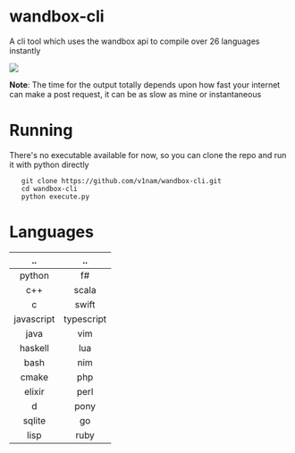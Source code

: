# wandbox-cli
A cli tool which uses the wandbox api to compile over 26 languages instantly

![](wandbox_preview_cli.gif)

**Note**: The time for the output totally depends upon how fast your internet can make a post request, it can be as slow as mine or instantaneous

# Running
There's no executable available for now, so you can clone the repo and run it with python directly  
```
   git clone https://github.com/v1nam/wandbox-cli.git
   cd wandbox-cli
   python execute.py
```

# Languages
|     ..     |     ..     |
| :--------: | :--------: |
| python     | f#         |
| c++        | scala      |
| c          | swift      |
| javascript | typescript |
| java       | vim        |
| haskell    | lua        |
| bash       | nim        |
| cmake      | php        |
| elixir     | perl       |
| d          | pony       |
| sqlite     | go         |
| lisp       | ruby       |
